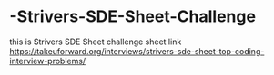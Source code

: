 # -Strivers-SDE-Sheet-Challenge
this is Strivers SDE Sheet challenge
sheet link
https://takeuforward.org/interviews/strivers-sde-sheet-top-coding-interview-problems/
